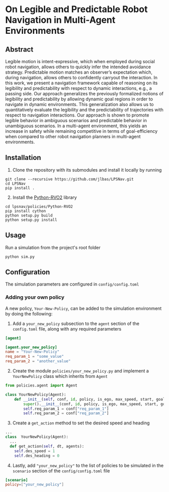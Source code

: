 # On Legible and Predictable Robot Navigation in Multi-Agent Environments

## Abstract
Legible motion is intent-expressive, which when employed during social robot navigation, allows others to quickly infer the intended avoidance strategy. Predictable motion matches an observer’s expectation which, during navigation, allows others to confidently carryout the interaction. In this work, we present a navigation framework capable of reasoning on its legibility and predictability with respect to dynamic interactions, e.g., a passing side. Our approach generalizes the previously formalized notions of legibility and predictability by allowing dynamic goal regions in order to navigate in dynamic environments. This generalization also allows us to quantitatively evaluate the legibility and the predictability of trajectories with respect to navigation interactions. Our approach is shown to promote legible behavior in ambiguous scenarios and predictable behavior in unambiguous scenarios. In a multi-agent environment, this yields an increase in safety while remaining competitive in terms of goal-efficiency when compared to other robot navigation planners in multi-agent environments.

## Installation
1. Clone the repository with its submodules and install it locally by running
```shell
git clone --recursive https://github.com/jlbas/LPSNav.git
cd LPSNav
pip install .
```
2. Install the [Python-RVO2](https://github.com/sybrenstuvel/Python-RVO2) library
```shell
cd lpsnav/policies/Python-RVO2
pip install cython
python setup.py build
python setup.py install
```

## Usage
Run a simulation from the project's root folder
```shell
python sim.py
```

## Configuration
The simulation parameters are configured in `config/config.toml`

### Adding your own policy
A new policy, `Your-New-Policy`, can be added to the simulation environment by doing the following:
1. Add a `your_new_policy` subsection to the `agent` section of the `config.toml` file, along with any required parameters
```toml
[agent]

[agent.your_new_policy]
name = "Your-New-Policy"
req_param_1 = "some_value"
req_param_2 = "another_value"
```
2. Create the module `policies/your_new_policy.py` and implement a `YourNewPolicy` class which inherits from `Agent`
```python
from policies.agent import Agent

class YourNewPolicy(Agent):
    def __init__(self, conf, id, policy, is_ego, max_speed, start, goal, rng):
        super().__init__(conf, id, policy, is_ego, max_speed, start, goal, rng)
        self.req_param_1 = conf["req_param_1"]
        self.req_param_2 = conf["req_param_2"]
```
3. Create a `get_action` method to set the desired speed and heading
```python
...
class  YourNewPolicy(Agent):
  ...
  def get_action(self, dt, agents):
    self.des_speed = 1
    self.des_heading = 0
```
4. Lastly, add `"your_new_policy"` to the list of policies to be simulated in the `scenario` section of the `config/config.toml` file
```toml
[scenario]
policy=["your_new_policy"]
```
